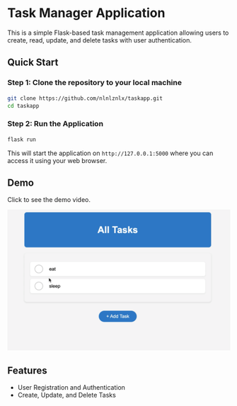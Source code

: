 # Task Manager Application

This is a simple Flask-based task management application allowing users to create, read, update, and delete tasks with user authentication.

## Quick Start

### Step 1: Clone the repository to your local machine
```bash
git clone https://github.com/nlnlznlx/taskapp.git
cd taskapp
```

### Step 2: Run the Application
```bash
flask run
```
This will start the application on `http://127.0.0.1:5000` where you can access it using your web browser.

## Demo

Click to see the demo video.

[![Watch the video](https://github.com/nlnlznlx/taskapp/blob/e215a696fde249b8593475c2b7475d4b583ca8fa/static/Screen%20Shot%202024-06-21%20at%2016.31.22.png)](https://youtu.be/73uL3MtO028)

## Features

- User Registration and Authentication
- Create, Update, and Delete Tasks

